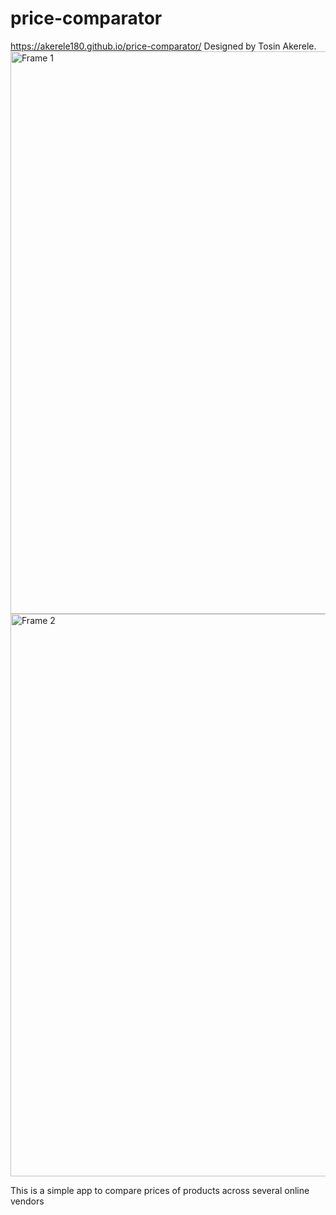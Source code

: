 # price-comparator
https://akerele180.github.io/price-comparator/
Designed by Tosin Akerele.
<img width="900" alt="Frame 1" src="https://user-images.githubusercontent.com/56913990/135198162-83ef4bb2-e794-41e2-9515-1f5ef7b77ae1.png">
<img width="900" alt="Frame 2" src="https://user-images.githubusercontent.com/56913990/135198170-76c53048-8531-4a71-bf75-2bd238185a1e.png">


This is a simple app to compare prices of products across several online vendors
